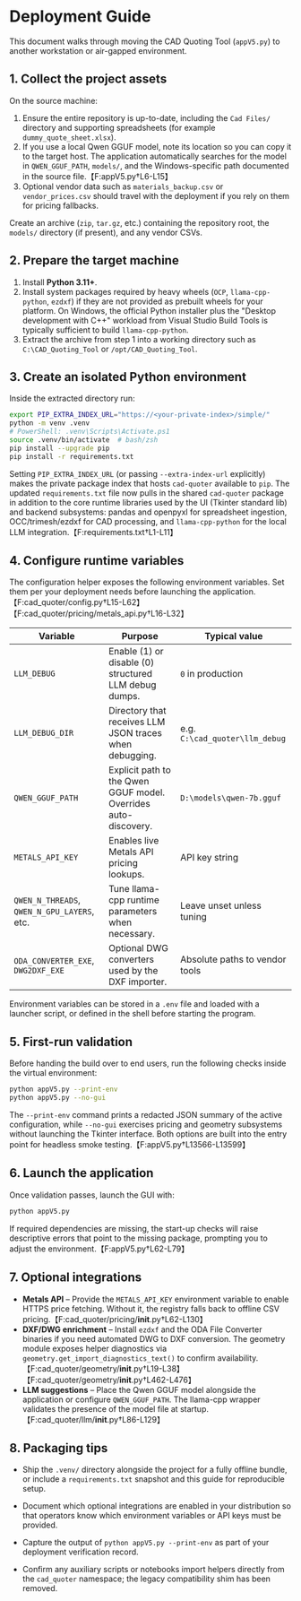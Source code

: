 # Deployment Guide

This document walks through moving the CAD Quoting Tool (`appV5.py`) to another
workstation or air-gapped environment.

## 1. Collect the project assets

On the source machine:

1. Ensure the entire repository is up-to-date, including the `Cad Files/`
directory and supporting spreadsheets (for example
`dummy_quote_sheet.xlsx`).
2. If you use a local Qwen GGUF model, note its location so you can copy it to
the target host. The application automatically searches for the model in
`QWEN_GGUF_PATH`, `models/`, and the Windows-specific path documented in the
source file.【F:appV5.py†L6-L15】
3. Optional vendor data such as `materials_backup.csv` or `vendor_prices.csv`
should travel with the deployment if you rely on them for pricing fallbacks.

Create an archive (`zip`, `tar.gz`, etc.) containing the repository root, the
`models/` directory (if present), and any vendor CSVs.

## 2. Prepare the target machine

1. Install **Python 3.11+**.
2. Install system packages required by heavy wheels (`OCP`, `llama-cpp-python`,
   `ezdxf`) if they are not provided as prebuilt wheels for your platform. On
   Windows, the official Python installer plus the "Desktop development with C++"
   workload from Visual Studio Build Tools is typically sufficient to build
   `llama-cpp-python`.
3. Extract the archive from step 1 into a working directory such as
   `C:\CAD_Quoting_Tool` or `/opt/CAD_Quoting_Tool`.

## 3. Create an isolated Python environment

Inside the extracted directory run:

```bash
export PIP_EXTRA_INDEX_URL="https://<your-private-index>/simple/"
python -m venv .venv
# PowerShell: .venv\Scripts\Activate.ps1
source .venv/bin/activate  # bash/zsh
pip install --upgrade pip
pip install -r requirements.txt
```

Setting `PIP_EXTRA_INDEX_URL` (or passing `--extra-index-url` explicitly) makes
the private package index that hosts `cad-quoter` available to `pip`. The
updated `requirements.txt` file now pulls in the shared `cad-quoter` package in
addition to the core runtime libraries used by the UI (Tkinter standard lib)
and backend subsystems: pandas and openpyxl for spreadsheet ingestion,
OCC/trimesh/ezdxf for CAD processing, and `llama-cpp-python` for the local LLM
integration.【F:requirements.txt†L1-L11】

## 4. Configure runtime variables

The configuration helper exposes the following environment variables. Set them
per your deployment needs before launching the application.【F:cad_quoter/config.py†L15-L62】【F:cad_quoter/pricing/metals_api.py†L16-L32】

| Variable | Purpose | Typical value |
| --- | --- | --- |
| `LLM_DEBUG` | Enable (1) or disable (0) structured LLM debug dumps. | `0` in production |
| `LLM_DEBUG_DIR` | Directory that receives LLM JSON traces when debugging. | e.g. `C:\cad_quoter\llm_debug` |
| `QWEN_GGUF_PATH` | Explicit path to the Qwen GGUF model. Overrides auto-discovery. | `D:\models\qwen-7b.gguf` |
| `METALS_API_KEY` | Enables live Metals API pricing lookups. | API key string |
| `QWEN_N_THREADS`, `QWEN_N_GPU_LAYERS`, etc. | Tune llama-cpp runtime parameters when necessary. | Leave unset unless tuning |
| `ODA_CONVERTER_EXE`, `DWG2DXF_EXE` | Optional DWG converters used by the DXF importer. | Absolute paths to vendor tools |

Environment variables can be stored in a `.env` file and loaded with a launcher
script, or defined in the shell before starting the program.

## 5. First-run validation

Before handing the build over to end users, run the following checks inside the
virtual environment:

```bash
python appV5.py --print-env
python appV5.py --no-gui
```

The `--print-env` command prints a redacted JSON summary of the active
configuration, while `--no-gui` exercises pricing and geometry subsystems
without launching the Tkinter interface. Both options are built into the entry
point for headless smoke testing.【F:appV5.py†L13566-L13599】

## 6. Launch the application

Once validation passes, launch the GUI with:

```bash
python appV5.py
```

If required dependencies are missing, the start-up checks will raise descriptive
errors that point to the missing package, prompting you to adjust the
environment.【F:appV5.py†L62-L79】

## 7. Optional integrations

* **Metals API** – Provide the `METALS_API_KEY` environment variable to enable
  HTTPS price fetching. Without it, the registry falls back to offline CSV
  pricing.【F:cad_quoter/pricing/__init__.py†L62-L130】
* **DXF/DWG enrichment** – Install `ezdxf` and the ODA File Converter binaries if
  you need automated DWG to DXF conversion. The geometry module exposes helper
  diagnostics via `geometry.get_import_diagnostics_text()` to confirm availability.【F:cad_quoter/geometry/__init__.py†L19-L38】【F:cad_quoter/geometry/__init__.py†L462-L476】
* **LLM suggestions** – Place the Qwen GGUF model alongside the application or
  configure `QWEN_GGUF_PATH`. The llama-cpp wrapper validates the presence of the
  model file at startup.【F:cad_quoter/llm/__init__.py†L86-L129】

## 8. Packaging tips

* Ship the `.venv/` directory alongside the project for a fully offline bundle,
  or include a `requirements.txt` snapshot and this guide for reproducible setup.
* Document which optional integrations are enabled in your distribution so that
  operators know which environment variables or API keys must be provided.
* Capture the output of `python appV5.py --print-env` as part of your deployment
  verification record.

* Confirm any auxiliary scripts or notebooks import helpers directly from the `cad_quoter` namespace; the legacy compatibility shim has been removed.

